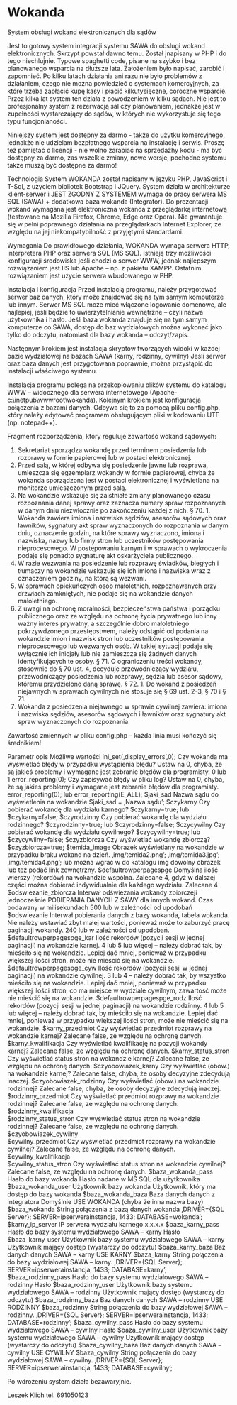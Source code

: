 # Wokanda
System obsługi wokand elektronicznych dla sądów 

Jest to gotowy system integracji systemu SAWA do obsługi wokand elektronicznych. Skrzypt powstał dawno temu. Został jnapisany w PHP i do tego niechlujnie. Typowe spaghetti code, pisane na szybko i bez planowanego wsparcia na dłuższe lata. Założeniem było napisać, zarobić i zapomnieć. Po kilku latach działania ani razu nie było problemów z działaniem, czego nie można powiedzieć o systemach komercyjnych, za które trzeba zapłacić kupę kasy i płacić kilkutysięczne, coroczne wsparcie. Przez kilka lat system ten działa z powodzeniem w kilku sądach. Nie jest to profesjonalny system z rezerwacją sal czy planowaniem, jednakże jest w zupełności wystarczający do sądów, w których nie wykorzystuje się tego typu funcjonlaności. 

Niniejszy system jest dostępny za darmo - także do użytku komercyjnego, jednakże nie udzielam bezpłatnego wsparcia na instalację i serwis. Proszę też pamiętać o licencji - nie wolno zarabiać na sprzedażhy kodu - ma być dostępny za darmo, zaś wszelkie zmiany, nowe wersje, pochodne systemu także muszą być dostępne za darmo!

Technologia
System WOKANDA został napisany w języku PHP, JavaScript i T-Sql, z użyciem bibliotek Bootstrap i JQuery. System działa w architekturze klient-serwer i JEST ZGODNY Z SYSTEMEM wymaga do pracy serwera MS SQL (SAWA) + dodatkowa baza wokanda (Integrator). Do prezentacji wokand wymagana jest elektroniczna wokanda z przeglądarką internetową (testowane na Mozilla Firefox, Chrome, Edge oraz Opera). Nie gwarantuje się w pełni poprawnego działania na przeglądarkach Internet Explorer, ze względu na jej niekompatybilność z przyjętymi standardami.

Wymagania
Do prawidłowego działania, WOKANDA wymaga serwera HTTP, interpretera PHP oraz serwera SQL (MS SQL). Istnieją trzy możliwości konfiguracji środowiska jeśli chodzi o serwer WWW, jednak najlepszym rozwiązaniem jest IIS lub Apache – np. z pakietu XAMPP. Ostatnim rozwiązaniem jest użycie serwera wbudowanego w PHP.

Instalacja i konfiguracja
Przed instalacją programu, należy przygotować serwer baz danych, który może znajdować się na tym samym komputerze lub innym. Serwer MS SQL może mieć włączone logowanie domenowe, ale najlepiej, jeśli będzie to uwierzytelnianie wewnętrzne – czyli nazwa użytkownika i hasło. Jeśli baza wokanda znajduje się na tym samym komputerze co SAWA, dostęp do baz wydziałowych można wykonać jako tylko do odczytu, natomiast dla bazy wokanda – odczyt/zapis.

Następnym krokiem jest instalacja skryptów tworzących widoki w każdej bazie wydziałowej na bazach SAWA (karny, rodzinny, cywilny) Jeśli serwer oraz baza danych jest przygotowana poprawnie, można przystąpić do instalacji właściwego systemu.

Instalacja programu polega na przekopiowaniu plików systemu do katalogu WWW – widocznego dla serwera internetowego (Apache- c:\inetpub\wwwroot\wokanda). Kolejnym krokiem jest konfiguracja połączenia z bazami danych. Odbywa się to za pomocą pliku config.php, który należy edytować programem obsługującym pliki w kodowaniu UTF (np. notepad++).

Fragment rozporządzenia, który reguluje zawartość wokand sądowych:
1. Sekretariat sporządza wokandę przed terminem posiedzenia lub rozprawy w formie papierowej lub w postaci elektronicznej.
2. Przed salą, w której odbywa się posiedzenie jawne lub rozprawa, umieszcza się egzemplarz wokandy w formie papierowej, chyba że wokanda sporządzona jest w postaci elektronicznej i wyświetlana na monitorze umieszczonym przed salą.
3. Na wokandzie wskazuje się zaistniałe zmiany planowanego czasu rozpoznania danej sprawy oraz zaznacza numery spraw rozpoznanych w danym dniu niezwłocznie po zakończeniu każdej z nich.
§ 70. 1. Wokanda zawiera imiona i nazwiska sędziów, asesorów sądowych oraz ławników, sygnatury akt spraw wyznaczonych do rozpoznania w danym dniu, oznaczenie godzin, na które sprawy wyznaczono, imiona i nazwiska, nazwy lub firmy stron lub uczestników postępowania nieprocesowego. W postępowaniu karnym i w sprawach o wykroczenia podaje się ponadto sygnaturę akt oskarżyciela publicznego.
2. W razie wezwania na posiedzenie lub rozprawę świadków, biegłych i tłumaczy na wokandzie wskazuje się ich imiona i nazwiska wraz z oznaczeniem godziny, na którą są wezwani.
3. W sprawach opiekuńczych osób małoletnich, rozpoznawanych przy drzwiach zamkniętych, nie podaje się na wokandzie danych małoletniego.
4. Z uwagi na ochronę moralności, bezpieczeństwa państwa i porządku publicznego oraz ze względu na ochronę życia prywatnego lub inny ważny interes prywatny, a szczególnie dobro małoletniego pokrzywdzonego przestępstwem, należy odstąpić od podania na wokandzie imion i nazwisk stron lub uczestników postępowania nieprocesowego lub wezwanych osób. W takiej sytuacji podaje się wyłącznie ich inicjały lub nie zamieszcza się żadnych danych identyfikujących te osoby.
§ 71. O ograniczeniu treści wokandy, stosownie do § 70 ust. 4, decyduje przewodniczący wydziału, przewodniczący posiedzenia lub rozprawy, sędzia lub asesor sądowy, któremu przydzielono daną sprawę.
§ 72. 1. Do wokand z posiedzeń niejawnych w sprawach cywilnych nie stosuje się § 69 ust. 2-3, § 70 i § 71.
2. Wokanda z posiedzenia niejawnego w sprawie cywilnej zawiera: imiona i nazwiska sędziów, asesorów sądowych i ławników oraz sygnatury akt spraw wyznaczonych do rozpoznania.

Zawartość zmiennych w pliku config.php – każda linia musi kończyć się średnikiem!

Parametr	opis	Możliwe wartości
ini_set(‚display_errors’,0);	Czy wokanda ma wyświetlać błędy w przypadku wystąpienia błędu? Ustaw na 0, chyba, że są jakieś problemy i wymagane jest zebranie błędów dla programisty.	0 lub 1
error_reporting(0); Czy zapisywać błędy w pliku log? Ustaw na 0, chyba, że są jakieś problemy i wymagane jest zebranie błędów dla programisty.	error_reporting(0);
lub
error_reporting(E_ALL);
$jaki_sad	Nazwa sądu do wyświetlenia na wokandzie	$jaki_sad = ‚Nazwa sądu’;
$czykarny	Czy pobierać wokandę dla wydziału karnego?	$czykarny=true;
lub
$czykarny=false;
$czyrodzinny	Czy pobierać wokandę dla wydziału rodzinnego?	$czyrodzinny=true;
lub
$czyrodzinny=false;
$czycywilny	Czy pobierać wokandę dla wydziału cywilnego?	$czycywilny=true;
lub
$czycywilny=false;
$czyzbiorcza	Czy wyświetlać wokandę zbiorczą?	$czyzbiorcza=true;
$temida_image	Obrazek wyświetlany na wokandzie w przypadku braku wokand na dzień.	‚img/temida2.png’;
‚img/temida3.jpg’;
‚img/temida4.png’;
lub można wgrać w do katalogu img dowolny obrazek lub też podać link zewnętrzny.
$defaultrowperpagespge	Domyślna ilość wierszy (rekordów) na wokandzie wspólna. Zalecane 4, gdyż w dalszej części można dobierać indywidualnie dla każdego wydziału.	Zalecane 4
$odswiezanie_zbiorcza	Interwał odświeżania wokandy zbiorczeji jednocześnie POBIERANIA DANYCH Z SAWY dla innych wokand. Czas podawany w milisekundach	500 lub w zależności od upodobań
$odswiezanie	Interwał pobierania danych z bazy wokanda, tabela wokanda. Nie należy wstawiać zbyt małej wartości, ponieważ może to zaburzyć pracę paginacji wokandy.	240 lub w zależności od upodobań.
$defaultrowperpagespge_kar	Ilość rekordów (pozycji sesji w jednej paginacji) na wokandzie karnej.	4 lub 5 lub więcej – należy dobrać tak, by mieściło się na wokandzie. Lepiej dać mniej, ponieważ w przypadku większej ilości stron, może nie mieścić się na wokandzie.
$defaultrowperpagespge_cyw	Ilość rekordów (pozycji sesji w jednej paginacji) na wokandzie cywilnej.	3 lub 4 – należy dobrać tak, by wszystko mieściło się na wokandzie. Lepiej dać mniej, ponieważ w przypadku większej ilości stron, co ma miejsce w wydziale cywilnym, zawartość może nie mieścić się na wokandzie.
$defaultrowperpagespge_rodz	Ilość rekordów (pozycji sesji w jednej paginacji) na wokandzie rodzinny.	4 lub 5 lub więcej – należy dobrać tak, by mieściło się na wokandzie. Lepiej dać mniej, ponieważ w przypadku większej ilości stron, może nie mieścić się na wokandzie.
$karny_przedmiot	Czy wyświetlać przedmiot rozprawy na wokandzie karnej?	Zalecane false, ze względu na ochronę danych.
$karny_kwalifikacja	Czy wyświetlać kwalifikację na pozycji wokandy karnej?	Zalecane false, ze względu na ochronę danych.
$karny_status_stron	Czy wyświetlać status stron na wokandzie karnej?	Zalecane false, ze względu na ochronę danych.
$czyobowiazek_karny	Czy wyświetlać (obow.) na wokandzie karnej?	Zalecane false, chyba, że osoby decyzyjne zdecydują inaczej.
$czyobowiazek_rodzinny	Czy wyświetlać (obow.) na wokandzie rodzinnej?	Zalecane false, chyba, że osoby decyzyjne zdecydują inaczej.
$rodzinny_przedmiot	Czy wyświetlać przedmiot rozprawy na wokandzie rodzinnej?	Zalecane false, ze względu na ochronę danych.
$rodzinny_kwalifikacja		
$rodzinny_status_stron	Czy wyświetlać status stron na wokandzie rodzinnej?	Zalecane false, ze względu na ochronę danych.
$czyobowiazek_cywilny		
$cywilny_przedmiot	Czy wyświetlać przedmiot rozprawy na wokandzie cywilnej?	Zalecane false, ze względu na ochronę danych.
$cywilny_kwalifikacja		
$cywilny_status_stron	Czy wyświetlać status stron na wokandzie cywilnej?	Zalecane false, ze względu na ochronę danych.
$baza_wokanda_pass	Hasło do bazy wokanda	Hasło nadane w MS SQL dla użytkownika
$baza_wokanda_user	Użytkownik bazy wokanda	Użytkownik, który ma dostęp do bazy wokanda
$baza_wokanda_baza	Baza danych danych z integratora	Domyślnie USE WOKANDA (chyba że inna nazwa bazy)
$baza_wokanda	String połączenia z bazą danych wokanda	‚DRIVER={SQL Server}; SERVER=ipserwerainstancja, 1433; DATABASE=wokanda’;
$karny_ip_server	IP serwera wydziału karnego	x.x.x.x
$baza_karny_pass	Hasło do bazy systemu wydziałowego SAWA – karny	Hasło
$baza_karny_user	Użytkownik bazy systemu wydziałowego SAWA – karny	Użytkownik mający dostęp (wystarczy do odczytu)
$baza_karny_baza	Baz danych danych SAWA – karny	USE KARNY
$baza_karny	String połączenia do bazy wydziałowej SAWA – karny.	‚DRIVER={SQL Server}; SERVER=ipserwerainstancja, 1433; DATABASE=karny’;
$baza_rodzinny_pass	Hasło do bazy systemu wydziałowego SAWA – rodzinny	Hasło
$baza_rodzinny_user	Użytkownik bazy systemu wydziałowego SAWA – rodzinny	Użytkownik mający dostęp (wystarczy do odczytu)
$baza_rodzinny_baza	Baz danych danych SAWA – rodzinny	USE RODZINNY
$baza_rodzinny	String połączenia do bazy wydziałowej SAWA – rodzinny.	‚DRIVER={SQL Server}; SERVER=ipserwerainstancja, 1433; DATABASE=rodzinny’;
$baza_cywilny_pass	Hasło do bazy systemu wydziałowego SAWA – cywilny	Hasło
$baza_cywilny_user	Użytkownik bazy systemu wydziałowego SAWA – cywilny	Użytkownik mający dostęp (wystarczy do odczytu)
$baza_cywilny_baza	Baz danych danych SAWA – cywilny	USE CYWILNY
$baza_cywilny	String połączenia do bazy wydziałowej SAWA – cywilny.	‚DRIVER={SQL Server}; SERVER=ipserwerainstancja, 1433; DATABASE=cywilny’;

Po wdrożeniu system działa bezawaryjnie. 

Leszek Klich
tel. 691050123
